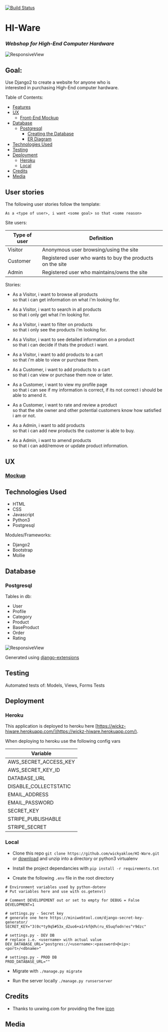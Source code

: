 [![Build Status](https://travis-ci.org/wickyakloe/HI-Ware.svg?branch=master)](https://travis-ci.org/wickyakloe/HI-Ware)

# HI-Ware
### <i>Webshop for High-End Computer Hardware</i>

![ResponsiveView](https://link.to.mobile.web.preview.image "Mobile and Desktop preview")

## Goal:
Use Django2 to create a website for anyone who is<br>
interested in purchasing High-End computer hardware.

Table of Contents:

- [Features](#features)
- [UX](#ux)
  - [Front-End Mockup](#front-end-mockup)
- [Database](#database)
  - [Postgresql](#mongodb)
    - [Creating the Database](#creating-the-database)
    - [ER Diagram](#er-diagram)
- [Technologies Used](#technologies-used)
- [Testing](#testing)
- [Deployment](#deployment)
  - [Heroku](#heroku)
  - [Local](#local-deployment)
- [Credits](#credits)
- [Media](#media)

## User stories

The following user stories follow the template:<br>

```userstory
As a <type of user>, i want <some goal> so that <some reason>
```

Site users:

| Type of user  | Definition |
| ------------- | ---------- |
|Visitor        | Anonymous user browsing/using the site |
|Customer       | Registered user who wants to buy the products on the site |
|Admin          | Registered user who maintains/owns the site  |


Stories:

- As a Visitor, i want to browse all products<br>
so that i can get information on what i'm looking for.

- As a Visitor, i want to search in all products<br>
so that i only get what i'm looking for.

- As a Visitor, i want to filter on products<br>
so that i only see the products i'm looking for.

- As a Visitor, i want to see detailed information on a product<br>
so that i can decide if thats the product i want.

- As a Visitor, i want to add products to a cart<br>
so that i'm able to view or purchase them.

- As a Customer, i want to add products to a cart<br>
so that i can view or purchase them now or later.

- As a Customer, i want to view my profile page <br>
so that i can see if my information is correct, if its not correct
i should be able to amend it.

- As a Customer, i want to rate and review a product<br>
so that the site owner and other potential customers know how satisfied i am
or not.

- As a Admin, i want to add products<br>
so that i can add new products the customer is able to buy.

- As a Admin, i want to amend products<br>
so that i can add/remove or update product information.

## UX

### [Mockup](https://wickyakloe.github.io/HI-Ware/assets/mockup/)

## Technologies Used

- HTML
- CSS
- Javascript
- Python3
- Postgresql

Modules/Frameworks:

- Django2
- Bootstrap
- Mollie

## Database
### Postgresql

Tables in db:
- User
- Profile
- Category
- Product
- BaseProduct
- Order
- Rating


![ResponsiveView](https://raw.githubusercontent.com/wickyakloe/HI-Ware/master/assets/djappmodels.png "HI-Ware Database ERM")

Generated using
[django-extensions](https://github.com/django-extensions/django-extensions)

## Testing

Automated tests of:
Models, Views, Forms Tests

## Deployment

### Heroku
This application is deployed to heroku here [https://wickz-hiware.herokuapp.com/](https://wickz-hiware.herokuapp.com/).

When deploying to heroku use the following config vars

| Variable        |
| --------------- |
|AWS_SECRET_ACCESS_KEY|
|AWS_SECRET_KEY_ID|
|DATABASE_URL| 
|DISABLE_COLLECTSTATIC| 
|EMAIL_ADDRESS| 
|EMAIL_PASSWORD|
|SECRET_KEY|
|STRIPE_PUBLISHABLE|
|STRIPE_SECRET|

### Local
- Clone this repo `git clone https://github.com/wickyakloe/HI-Ware.git`
or [download](https://github.com/wickyakloe/HI-Ware/archive/master.zip) and unzip into a directory or python3 virtualenv

- Install the project dependancies with `pip install -r requirements.txt`

- Create the following `.env` file in the root directory

```.env
# Environment variables used by python-dotenv
# Put variables here and use with os.getenv()

# Comment DEVELOPEMENT out or set to empty for DEBUG = False
DEVELOPMENT=1

# settings.py - Secret key
# generate one here https://miniwebtool.com/django-secret-key-generator/
SECRET_KEY="3(0c*ty9q5#53x_d2uo6+a1rkf@d%(ru_65uqfodn!es^r9dzc"

# settings.py - DEV DB
# replace i.e. <username> with actual value
DEV_DATABASE_URL="postgres://<username>:<password>@<ip>:<port>/<dbname>"

# settings.py - PROD DB
PROD_DATABASE_URL=""
```

- Migrate with `./manage.py migrate`

- Run the server locally  `./manage.py runserserver`

## Credits
- Thanks to uxwing.com for providing the free [icon](https://uxwing.com/microchip-icon/)
## Media